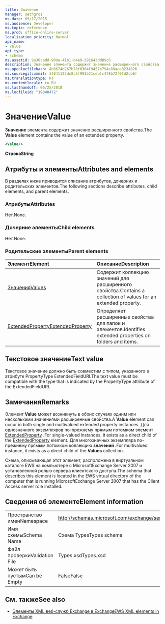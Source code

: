 ```yaml
---
title: Значение
manager: sethgros
ms.date: 09/17/2015
ms.audience: Developer
ms.topic: reference
ms.prod: office-online-server
localization_priority: Normal
api_name:
- Value
api_type:
- schema
ms.assetid: 9a30cadd-909e-41b1-b4e9-291643dd89c6
description: Значение элемента содержит значение расширенного свойства.
ms.openlocfilehash: 4b8674d267b78f0384f9457e794e88ace8234826
ms.sourcegitcommit: 34041125dc8c5f993b21cebfc4f8b72f0fd2cb6f
ms.translationtype: MT
ms.contentlocale: ru-RU
ms.lasthandoff: 06/25/2018
ms.locfileid: "19840472"
---
```

# <a name="value"></a><span data-ttu-id="1d172-103">Значение</span><span class="sxs-lookup"><span data-stu-id="1d172-103">Value</span></span>

<span data-ttu-id="1d172-104">**Значение** элемента содержит значение расширенного свойства.</span><span class="sxs-lookup"><span data-stu-id="1d172-104">The **Value** element contains the value of an extended property.</span></span> 
  
```xml
<Value/>
```

<span data-ttu-id="1d172-105">**Строка**</span><span class="sxs-lookup"><span data-stu-id="1d172-105">**String**</span></span>

## <a name="attributes-and-elements"></a><span data-ttu-id="1d172-106">Атрибуты и элементы</span><span class="sxs-lookup"><span data-stu-id="1d172-106">Attributes and elements</span></span>

<span data-ttu-id="1d172-107">В разделах ниже приводится описание атрибутов, дочерних и родительских элементов.</span><span class="sxs-lookup"><span data-stu-id="1d172-107">The following sections describe attributes, child elements, and parent elements.</span></span>
  
### <a name="attributes"></a><span data-ttu-id="1d172-108">Атрибуты</span><span class="sxs-lookup"><span data-stu-id="1d172-108">Attributes</span></span>

<span data-ttu-id="1d172-109">Нет.</span><span class="sxs-lookup"><span data-stu-id="1d172-109">None.</span></span>
  
### <a name="child-elements"></a><span data-ttu-id="1d172-110">Дочерние элементы</span><span class="sxs-lookup"><span data-stu-id="1d172-110">Child elements</span></span>

<span data-ttu-id="1d172-111">Нет.</span><span class="sxs-lookup"><span data-stu-id="1d172-111">None.</span></span>
  
### <a name="parent-elements"></a><span data-ttu-id="1d172-112">Родительские элементы</span><span class="sxs-lookup"><span data-stu-id="1d172-112">Parent elements</span></span>

|<span data-ttu-id="1d172-113">**Элемент**</span><span class="sxs-lookup"><span data-stu-id="1d172-113">**Element**</span></span>|<span data-ttu-id="1d172-114">**Описание**</span><span class="sxs-lookup"><span data-stu-id="1d172-114">**Description**</span></span>|
|:-----|:-----|
|[<span data-ttu-id="1d172-115">Значения</span><span class="sxs-lookup"><span data-stu-id="1d172-115">Values</span></span>](values.md) <br/> |<span data-ttu-id="1d172-116">Содержит коллекцию значений для расширенного свойства.</span><span class="sxs-lookup"><span data-stu-id="1d172-116">Contains a collection of values for an extended property.</span></span>  <br/> |
|[<span data-ttu-id="1d172-117">ExtendedProperty</span><span class="sxs-lookup"><span data-stu-id="1d172-117">ExtendedProperty</span></span>](extendedproperty.md) <br/> |<span data-ttu-id="1d172-118">Определяет расширенные свойства для папок и элементов.</span><span class="sxs-lookup"><span data-stu-id="1d172-118">Identifies extended properties on folders and items.</span></span>  <br/> |
   
## <a name="text-value"></a><span data-ttu-id="1d172-119">Текстовое значение</span><span class="sxs-lookup"><span data-stu-id="1d172-119">Text value</span></span>

<span data-ttu-id="1d172-120">Текстовое значение должно быть совместим с типом, указанного в атрибуте PropertyType ExtendedFieldURI.</span><span class="sxs-lookup"><span data-stu-id="1d172-120">The text value must be compatible with the type that is indicated by the PropertyType attribute of the ExtendedFieldURI.</span></span>
  
## <a name="remarks"></a><span data-ttu-id="1d172-121">Замечания</span><span class="sxs-lookup"><span data-stu-id="1d172-121">Remarks</span></span>

<span data-ttu-id="1d172-122">Элемент **Value** может возникнуть в обоих случаях одним или несколькими значениями расширенные свойства.</span><span class="sxs-lookup"><span data-stu-id="1d172-122">A **Value** element can occur in both single and multivalued extended property instances.</span></span> <span data-ttu-id="1d172-123">Для однозначного экземпляров по-прежнему прямым потомком элемент [ExtendedProperty](extendedproperty.md) .</span><span class="sxs-lookup"><span data-stu-id="1d172-123">For single-valued instances, it exists as a direct child of the [ExtendedProperty](extendedproperty.md) element.</span></span> <span data-ttu-id="1d172-124">Для многозначных экземпляра по-прежнему прямым потомком коллекцию **значений** .</span><span class="sxs-lookup"><span data-stu-id="1d172-124">For multivalued instance, it exists as a direct child of the **Values** collection.</span></span> 
  
<span data-ttu-id="1d172-125">Схема, описывающая этот элемент, расположена в виртуальном каталоге EWS на компьютере с MicrosoftExchange Server 2007 и установленной ролью сервера клиентского доступа.</span><span class="sxs-lookup"><span data-stu-id="1d172-125">The schema that describes this element is located in the EWS virtual directory of the computer that is running MicrosoftExchange Server 2007 that has the Client Access server role installed.</span></span>
  
## <a name="element-information"></a><span data-ttu-id="1d172-126">Сведения об элементе</span><span class="sxs-lookup"><span data-stu-id="1d172-126">Element information</span></span>

|||
|:-----|:-----|
|<span data-ttu-id="1d172-127">Пространство имен</span><span class="sxs-lookup"><span data-stu-id="1d172-127">Namespace</span></span>  <br/> |http://schemas.microsoft.com/exchange/services/2006/types  <br/> |
|<span data-ttu-id="1d172-128">Имя схемы</span><span class="sxs-lookup"><span data-stu-id="1d172-128">Schema Name</span></span>  <br/> |<span data-ttu-id="1d172-129">Схема Types</span><span class="sxs-lookup"><span data-stu-id="1d172-129">Types schema</span></span>  <br/> |
|<span data-ttu-id="1d172-130">Файл проверки</span><span class="sxs-lookup"><span data-stu-id="1d172-130">Validation File</span></span>  <br/> |<span data-ttu-id="1d172-131">Types.xsd</span><span class="sxs-lookup"><span data-stu-id="1d172-131">Types.xsd</span></span>  <br/> |
|<span data-ttu-id="1d172-132">Может быть пустым</span><span class="sxs-lookup"><span data-stu-id="1d172-132">Can be Empty</span></span>  <br/> |<span data-ttu-id="1d172-133">False</span><span class="sxs-lookup"><span data-stu-id="1d172-133">False</span></span>  <br/> |
   
## <a name="see-also"></a><span data-ttu-id="1d172-134">См. также</span><span class="sxs-lookup"><span data-stu-id="1d172-134">See also</span></span>

- [<span data-ttu-id="1d172-135">Элементы XML веб-служб Exchange в Exchange</span><span class="sxs-lookup"><span data-stu-id="1d172-135">EWS XML elements in Exchange</span></span>](ews-xml-elements-in-exchange.md)

